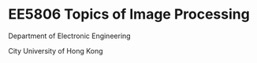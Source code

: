 # EE5806 Topics of Image Processing

Department of Electronic Engineering

City University of Hong Kong
